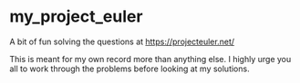 # my_project_euler
A bit of fun solving the questions at https://projecteuler.net/ 

This is meant for my own record more than anything else. I highly urge you all to work through the problems before looking at my solutions.
